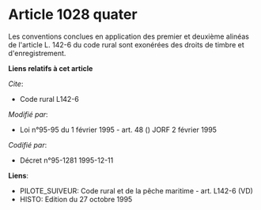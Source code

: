 # Article 1028 quater

Les conventions conclues en application des premier et deuxième alinéas de l'article L. 142-6 du code rural sont exonérées
des droits de timbre et d'enregistrement.

**Liens relatifs à cet article**

_Cite_:

  - Code rural L142-6

_Modifié par_:

  - Loi n°95-95 du 1 février 1995 - art. 48 () JORF 2 février 1995

_Codifié par_:

  - Décret n°95-1281 1995-12-11

**Liens**:

  - PILOTE_SUIVEUR: Code rural et de la pêche maritime - art. L142-6 (VD)
  - HISTO: Edition du 27 octobre 1995
